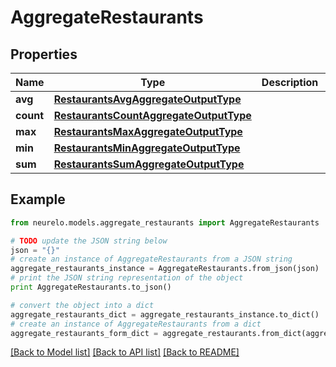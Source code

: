 # AggregateRestaurants


## Properties
Name | Type | Description | Notes
------------ | ------------- | ------------- | -------------
**avg** | [**RestaurantsAvgAggregateOutputType**](RestaurantsAvgAggregateOutputType.md) |  | [optional] 
**count** | [**RestaurantsCountAggregateOutputType**](RestaurantsCountAggregateOutputType.md) |  | [optional] 
**max** | [**RestaurantsMaxAggregateOutputType**](RestaurantsMaxAggregateOutputType.md) |  | [optional] 
**min** | [**RestaurantsMinAggregateOutputType**](RestaurantsMinAggregateOutputType.md) |  | [optional] 
**sum** | [**RestaurantsSumAggregateOutputType**](RestaurantsSumAggregateOutputType.md) |  | [optional] 

## Example

```python
from neurelo.models.aggregate_restaurants import AggregateRestaurants

# TODO update the JSON string below
json = "{}"
# create an instance of AggregateRestaurants from a JSON string
aggregate_restaurants_instance = AggregateRestaurants.from_json(json)
# print the JSON string representation of the object
print AggregateRestaurants.to_json()

# convert the object into a dict
aggregate_restaurants_dict = aggregate_restaurants_instance.to_dict()
# create an instance of AggregateRestaurants from a dict
aggregate_restaurants_form_dict = aggregate_restaurants.from_dict(aggregate_restaurants_dict)
```
[[Back to Model list]](../README.md#documentation-for-models) [[Back to API list]](../README.md#documentation-for-api-endpoints) [[Back to README]](../README.md)


